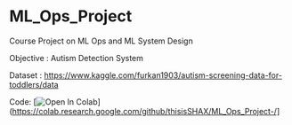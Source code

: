 # ML_Ops_Project
Course Project on ML Ops and ML System Design 

Objective : Autism Detection System 

Dataset : https://www.kaggle.com/furkan1903/autism-screening-data-for-toddlers/data

Code: [![Open In Colab](https://colab.research.google.com/drive/1UglG5ZAr3caVKKklh1YbQV9xHAIxiLtJ?usp=sharing#scrollTo=5Ig6uv2Hu90P)](https://colab.research.google.com/github/thisisSHAX/ML_Ops_Project-/]

